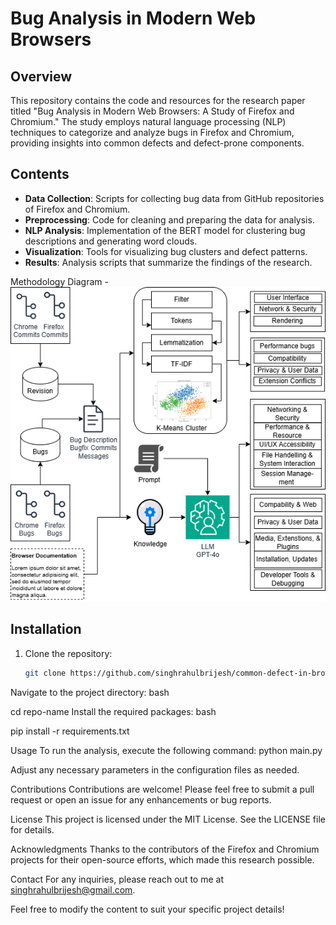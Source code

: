 # Bug Analysis in Modern Web Browsers

## Overview
This repository contains the code and resources for the research paper titled "Bug Analysis in Modern Web Browsers: A Study of Firefox and Chromium." The study employs natural language processing (NLP) techniques to categorize and analyze bugs in Firefox and Chromium, providing insights into common defects and defect-prone components.

## Contents
- **Data Collection**: Scripts for collecting bug data from GitHub repositories of Firefox and Chromium.
- **Preprocessing**: Code for cleaning and preparing the data for analysis.
- **NLP Analysis**: Implementation of the BERT model for clustering bug descriptions and generating word clouds.
- **Visualization**: Tools for visualizing bug clusters and defect patterns.
- **Results**: Analysis scripts that summarize the findings of the research.

Methodology Diagram - ![A screenshot of the Methodology](./methodology.png)


## Installation
1. Clone the repository:
   ```bash
   git clone https://github.com/singhrahulbrijesh/common-defect-in-browsers.git
Navigate to the project directory:
bash


cd repo-name
Install the required packages:
bash

pip install -r requirements.txt

Usage
To run the analysis, execute the following command:
python main.py


Adjust any necessary parameters in the configuration files as needed.

Contributions
Contributions are welcome! Please feel free to submit a pull request or open an issue for any enhancements or bug reports.

License
This project is licensed under the MIT License. See the LICENSE file for details.

Acknowledgments
Thanks to the contributors of the Firefox and Chromium projects for their open-source efforts, which made this research possible.

Contact
For any inquiries, please reach out to me at singhrahulbrijesh@gmail.com.


Feel free to modify the content to suit your specific project details!
